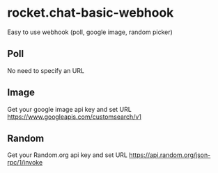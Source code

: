 # rocket.chat-basic-webhook
Easy to use webhook (poll, google image, random picker)

## Poll
No need to specify an URL

## Image
Get your google image api key and set URL https://www.googleapis.com/customsearch/v1

## Random
Get your Random.org api key and set URL https://api.random.org/json-rpc/1/invoke
